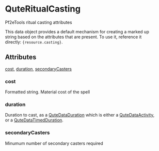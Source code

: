 # QuteRitualCasting

Pf2eTools ritual casting attributes

This data object provides a default mechanism for creating
a marked up string based on the attributes that are present.
To use it, reference it directly: `{resource.casting}`.

## Attributes

[cost](#cost), [duration](#duration), [secondaryCasters](#secondarycasters)


### cost

Formatted string. Material cost of the spell

### duration

Duration to cast, as a [QuteDataDuration](../QuteDataDuration.md) which is either a [QuteDataActivity](../QuteDataActivity.md), or a
[QuteDataTimedDuration](../QuteDataTimedDuration/README.md).

### secondaryCasters

Minumum number of secondary casters required
